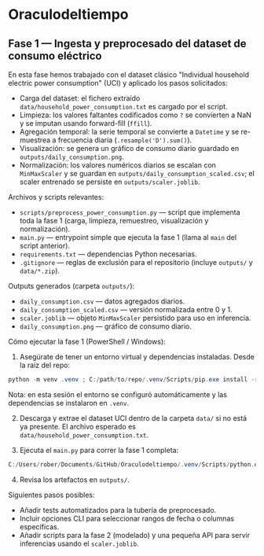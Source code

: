 # Oraculodeltiempo

## Fase 1 — Ingesta y preprocesado del dataset de consumo eléctrico

En esta fase hemos trabajado con el dataset clásico "Individual household electric power consumption" (UCI) y aplicado los pasos solicitados:

- Carga del dataset: el fichero extraído `data/household_power_consumption.txt` es cargado por el script.
- Limpieza: los valores faltantes codificados como `?` se convierten a NaN y se imputan usando forward-fill (`ffill`).
- Agregación temporal: la serie temporal se convierte a `Datetime` y se re-muestrea a frecuencia diaria (`.resample('D').sum()`).
- Visualización: se genera un gráfico de consumo diario guardado en `outputs/daily_consumption.png`.
- Normalización: los valores numéricos diarios se escalan con `MinMaxScaler` y se guardan en `outputs/daily_consumption_scaled.csv`; el scaler entrenado se persiste en `outputs/scaler.joblib`.

Archivos y scripts relevantes:

- `scripts/preprocess_power_consumption.py` — script que implementa toda la fase 1 (carga, limpieza, remuestreo, visualización y normalización).
- `main.py` — entrypoint simple que ejecuta la fase 1 (llama al `main` del script anterior).
- `requirements.txt` — dependencias Python necesarias.
- `.gitignore` — reglas de exclusión para el repositorio (incluye `outputs/` y `data/*.zip`).

Outputs generados (carpeta `outputs/`):

- `daily_consumption.csv` — datos agregados diarios.
- `daily_consumption_scaled.csv` — versión normalizada entre 0 y 1.
- `scaler.joblib` — objeto `MinMaxScaler` persistido para uso en inferencia.
- `daily_consumption.png` — gráfico de consumo diario.

Cómo ejecutar la fase 1 (PowerShell / Windows):

1. Asegúrate de tener un entorno virtual y dependencias instaladas. Desde la raíz del repo:

```powershell
python -m venv .venv ; C:/path/to/repo/.venv/Scripts/pip.exe install -r requirements.txt
```

Nota: en esta sesión el entorno se configuró automáticamente y las dependencias se instalaron en `.venv`.

2. Descarga y extrae el dataset UCI dentro de la carpeta `data/` si no está ya presente. El archivo esperado es `data/household_power_consumption.txt`.

3. Ejecuta el `main.py` para correr la fase 1 completa:

```powershell
C:/Users/rober/Documents/GitHub/Oraculodeltiempo/.venv/Scripts/python.exe C:/Users/rober/Documents/GitHub/Oraculodeltiempo/main.py
```

4. Revisa los artefactos en `outputs/`.

Siguientes pasos posibles:

- Añadir tests automatizados para la tubería de preprocesado.
- Incluir opciones CLI para seleccionar rangos de fecha o columnas específicas.
- Añadir scripts para la fase 2 (modelado) y una pequeña API para servir inferencias usando el `scaler.joblib`.
